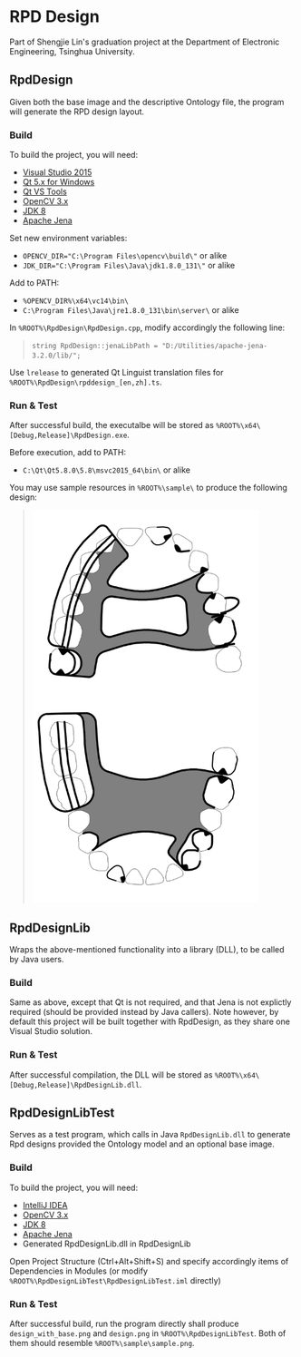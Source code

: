 # RPD Design
Part of Shengjie Lin's graduation project at the Department of Electronic Engineering, Tsinghua University.

## RpdDesign
Given both the base image and the descriptive Ontology file, the program will generate the RPD design layout.

### Build
To build the project, you will need:
* [Visual Studio 2015](https://www.visualstudio.com/)
* [Qt 5.x for Windows](https://www.qt.io/)
* [Qt VS Tools](http://doc.qt.io/qtvstools/index.html)
* [OpenCV 3.x](http://opencv.org/)
* [JDK 8](http://www.oracle.com/technetwork/java/javase/downloads/index.html)
* [Apache Jena](https://jena.apache.org/)

Set new environment variables:
* `OPENCV_DIR="C:\Program Files\opencv\build\"` or alike
* `JDK_DIR="C:\Program Files\Java\jdk1.8.0_131\"` or alike

Add to PATH:
* `%OPENCV_DIR%\x64\vc14\bin\`
* `C:\Program Files\Java\jre1.8.0_131\bin\server\` or alike

In `%ROOT%\RpdDesign\RpdDesign.cpp`, modify accordingly the following line:
> `string RpdDesign::jenaLibPath = "D:/Utilities/apache-jena-3.2.0/lib/";`

Use `lrelease` to generated Qt Linguist translation files for `%ROOT%\RpdDesign\rpddesign_[en,zh].ts`.

### Run & Test
After successful build, the executalbe will be stored as `%ROOT%\x64\[Debug,Release]\RpdDesign.exe`.

Before execution, add to PATH:
* `C:\Qt\Qt5.8.0\5.8\msvc2015_64\bin\` or alike

You may use sample resources in `%ROOT%\sample\` to produce the following design:
> <img src="sample/sample.png" width="400">

## RpdDesignLib
Wraps the above-mentioned functionality into a library (DLL), to be called by Java users.

### Build
Same as above, except that Qt is not required, and that Jena is not explictly required (should be provided instead by Java callers). Note however, by default this project will be built together with RpdDesign, as they share one Visual Studio solution.

### Run & Test
After successful compilation, the DLL will be stored as `%ROOT%\x64\[Debug,Release]\RpdDesignLib.dll`.

## RpdDesignLibTest
Serves as a test program, which calls in Java `RpdDesignLib.dll` to generate Rpd designs provided the Ontology model and an optional base image.

### Build
To build the project, you will need:
* [IntelliJ IDEA](https://www.jetbrains.com/idea/)
* [OpenCV 3.x](http://opencv.org/)
* [JDK 8](http://www.oracle.com/technetwork/java/javase/downloads/index.html)
* [Apache Jena](https://jena.apache.org/)
* Generated RpdDesignLib.dll in RpdDesignLib

Open Project Structure (Ctrl+Alt+Shift+S) and specify accordingly items of Dependencies in Modules (or modify `%ROOT%\RpdDesignLibTest\RpdDesignLibTest.iml` directly)

### Run & Test
After successful build, run the program directly shall produce `design_with_base.png` and `design.png` in `%ROOT%\RpdDesignLibTest`. Both of them should resemble `%ROOT%\sample\sample.png`.

